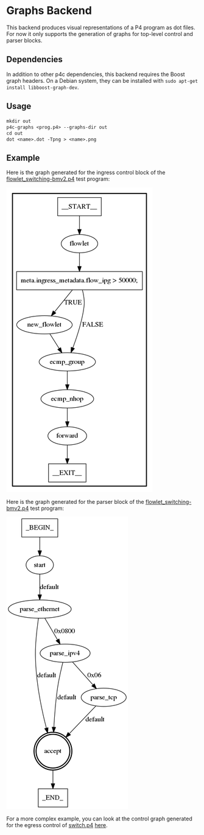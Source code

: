 # Graphs Backend

This backend produces visual representations of a P4 program as dot files. For
now it only supports the generation of graphs for top-level control and parser blocks.

## Dependencies

In addition to other p4c dependencies, this backend requires the Boost graph
headers. On a Debian system, they can be installed with `sudo apt-get install
libboost-graph-dev`.

## Usage

```
mkdir out
p4c-graphs <prog.p4> --graphs-dir out
cd out
dot <name>.dot -Tpng > <name>.png
```

## Example

Here is the graph generated for the ingress control block of the
[flowlet_switching-bmv2.p4](../../testdata/p4_16_samples/flowlet_switching-bmv2.p4)
test program:

![Flowlet switching ingress graph](resources/flowlet_switching-bmv2.ingress.png)

Here is the graph generated for the parser block of the
[flowlet_switching-bmv2.p4](../../testdata/p4_16_samples/flowlet_switching-bmv2.p4)
test program:

![Flowlet switching ingress graph](resources/flowlet_switching-bmv2.parser.png)

For a more complex example, you can look at the control graph generated for the
egress control of
[switch.p4](https://github.com/p4lang/switch/tree/f219b4f4e25c2db581f3b91c8da94a7c3ac701a7/p4src)
[here](http://bmv2.org/switch_egress.png).

